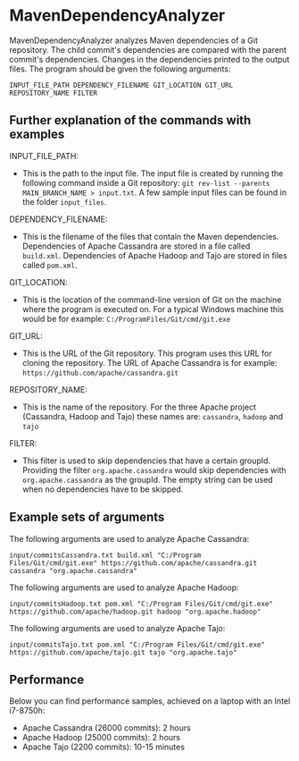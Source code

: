 # MavenDependencyAnalyzer

MavenDependencyAnalyzer analyzes Maven dependencies of a Git repository. The child commit's dependencies are compared with the parent commit's dependencies. Changes in the dependencies printed to the output files. The program should be given the following arguments:
```
INPUT_FILE_PATH DEPENDENCY_FILENAME GIT_LOCATION GIT_URL REPOSITORY_NAME FILTER
```

## Further explanation of the commands with examples

INPUT_FILE_PATH:
- This is the path to the input file. The input file is created by running the following command inside a Git repository: ```git rev-list --parents MAIN_BRANCH_NAME > input.txt```. A few sample input files can be found in the folder ```input_files```.

DEPENDENCY_FILENAME:
- This is the filename of the files that contain the Maven dependencies. Dependencies of Apache Cassandra are stored in a file called ```build.xml```. Dependencies of Apache Hadoop and Tajo are stored in files called ```pom.xml```.

GIT_LOCATION:
- This is the location of the command-line version of Git on the machine where the program is executed on. For a typical Windows machine this would be for example: ```C:/ProgramFiles/Git/cmd/git.exe```

GIT_URL:
- This is the URL of the Git repository. This program uses this URL for cloning the repository. The URL of Apache Cassandra is for example: ```https://github.com/apache/cassandra.git```

REPOSITORY_NAME:
- This is the name of the repository. For the three Apache project (Cassandra, Hadoop and Tajo) these names are: ```cassandra```, ```hadoop``` and ```tajo```

FILTER:
- This filter is used to skip dependencies that have a certain groupId. Providing the filter ```org.apache.cassandra``` would skip dependencies with ```org.apache.cassandra``` as the groupId. The empty string can be used when no dependencies have to be skipped.

## Example sets of arguments
The following arguments are used to analyze Apache Cassandra:
```
input/commitsCassandra.txt build.xml "C:/Program Files/Git/cmd/git.exe" https://github.com/apache/cassandra.git cassandra "org.apache.cassandra"
```

The following arguments are used to analyze Apache Hadoop:
```
input/commitsHadoop.txt pom.xml "C:/Program Files/Git/cmd/git.exe" https://github.com/apache/hadoop.git hadoop "org.apache.hadoop"
```

The following arguments are used to analyze Apache Tajo:
```
input/commitsTajo.txt pom.xml "C:/Program Files/Git/cmd/git.exe" https://github.com/apache/tajo.git tajo "org.apache.tajo"
```

## Performance
Below you can find performance samples, achieved on a laptop with an Intel i7-8750h:
- Apache Cassandra (26000 commits): 2 hours
- Apache Hadoop (25000 commits): 2 hours
- Apache Tajo (2200 commits): 10-15 minutes